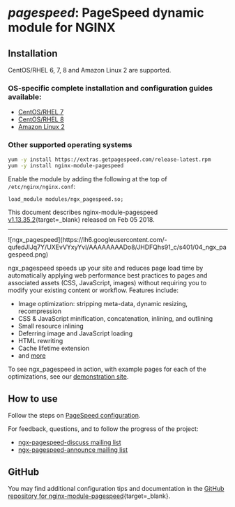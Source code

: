 # _pagespeed_: PageSpeed dynamic module for NGINX

## Installation

CentOS/RHEL 6, 7, 8 and Amazon Linux 2 are supported.

### OS-specific complete installation and configuration guides available:

*   [CentOS/RHEL 7](https://bit.ly/ngx-pagespeed-el)
*   [CentOS/RHEL 8](https://bit.ly/ngx-pagespeed-el)
*   [Amazon Linux 2](https://bit.ly/ngx-pagespeed-el)

### Other supported operating systems        
```bash
yum -y install https://extras.getpagespeed.com/release-latest.rpm
yum -y install nginx-module-pagespeed
```

Enable the module by adding the following at the top of `/etc/nginx/nginx.conf`:

```nginx
load_module modules/ngx_pagespeed.so;
```


This document describes nginx-module-pagespeed [v1.13.35.2](https://github.com/apache/incubator-pagespeed-ngx/releases/tag/v1.13.35.2-stable){target=_blank} 
released on Feb 05 2018.
    
<hr />
![ngx_pagespeed](https://lh6.googleusercontent.com/-qufedJIJq7Y/UXEvVYxyYvI/AAAAAAAADo8/JHDFQhs91_c/s401/04_ngx_pagespeed.png)


ngx_pagespeed speeds up your site and reduces page load time by automatically
applying web performance best practices to pages and associated assets (CSS,
JavaScript, images) without requiring you to modify your existing content or
workflow. Features include:

- Image optimization: stripping meta-data, dynamic resizing, recompression
- CSS & JavaScript minification, concatenation, inlining, and outlining
- Small resource inlining
- Deferring image and JavaScript loading
- HTML rewriting
- Cache lifetime extension
- and
  [more](https://developers.google.com/speed/docs/mod_pagespeed/config_filters)

To see ngx_pagespeed in action, with example pages for each of the
optimizations, see our <a href="http://ngxpagespeed.com">demonstration site</a>.

## How to use

Follow the steps on <a
href="https://developers.google.com/speed/pagespeed/module/configuration">PageSpeed
configuration</a>.

For feedback, questions, and to follow
the progress of the project:

- [ngx-pagespeed-discuss mailing
  list](https://groups.google.com/forum/#!forum/ngx-pagespeed-discuss)
- [ngx-pagespeed-announce mailing
  list](https://groups.google.com/forum/#!forum/ngx-pagespeed-announce)

## GitHub

You may find additional configuration tips and documentation in the [GitHub repository for 
nginx-module-pagespeed](https://github.com/apache/incubator-pagespeed-ngx){target=_blank}.